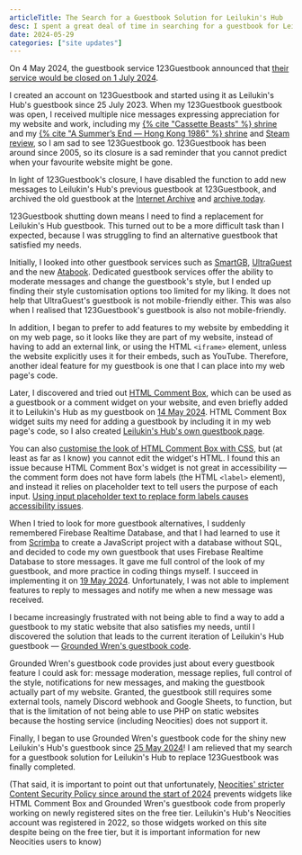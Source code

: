 ```yaml
---
articleTitle: The Search for a Guestbook Solution for Leilukin's Hub
desc: I spent a great deal of time in searching for a guestbook for Leilukin's hub.
date: 2024-05-29
categories: ["site updates"]
---
```


On 4 May 2024, the guestbook service 123Guestbook announced that [their service would be closed on 1 July 2024](https://web.archive.org/web/20240504201300/https://www.123guestbook.com/news.php?id=closure).

I created an account on 123Guestbook and started using it as Leilukin's Hub's guestbook since 25 July 2023. When my 123Guestbook guestbook was open, I received multiple nice messages expressing appreciation for my website and work, including my [{% cite "Cassette Beasts" %} shrine](/shrines/cassettebeasts) and my [{% cite "A Summer’s End — Hong Kong 1986" %} shrine](/shrines/asummersend) and [Steam review](../2023-10-30-support-for-my-steam-review-of-a-summers-end), so I am sad to see 123Guestbook go. 123Guestbook has been around since 2005, so its closure is a sad reminder that you cannot predict when your favourite website might be gone.

In light of 123Guestbook's closure, I have disabled the function to add new messages to Leilukin's Hub's previous guestbook at 123Guestbook, and archived the old guestbook at the [Internet Archive](https://web.archive.org/web/20240528231121/https%3A%2F%2Fleilukin.123guestbook.com%2F) and [archive.today](https://archive.ph/9mtpl).

123Guestbook shutting down means I need to find a replacement for Leilukin's Hub guestbook. This turned out to be a more difficult task than I expected, because I was struggling to find an alternative guestbook that satisfied my needs.

Initially, I looked into other guestbook services such as [SmartGB](https://www.smartgb.com/), [UltraGuest](https://www.ultraguest.com/) and the new [Atabook](https://atabook.org/). Dedicated guestbook services offer the ability to moderate messages and change the guestbook's style, but I ended up finding their style customisation options too limited for my liking. It does not help that UltraGuest's guestbook is not mobile-friendly either. This was also when I realised that 123Guestbook's guestbook is also not mobile-friendly.

In addition, I began to prefer to add features to my website by embedding it on my web page, so it looks like they are part of my website, instead of having to add an external link, or using the HTML `<iframe>` element, unless the website explicitly uses it for their embeds, such as YouTube. Therefore, another ideal feature for my guestbook is one that I can place into my web page's code.

Later, I discovered and tried out [HTML Comment Box](https://www.htmlcommentbox.com/), which can be used as a guestbook or a comment widget on your website, and even briefly added it to Leilukin's Hub as my guestbook on [14 May 2024](/changelogs/2024/#2024-05-14). HTML Comment Box widget suits my need for adding a guestbook by including it in my web page's code, so I also created [Leilukin's Hub's own guestbook page](/guestbook).

You can also [customise the look of HTML Comment Box with CSS](https://www.htmlcommentbox.com/css-guide.html), but (at least as far as I know) you cannot edit the widget's HTML. I found this an issue because HTML Comment Box's widget is not great in accessibility — the comment form does not have form labels (the HTML `<label>` element), and instead it relies on placeholder text to tell users the purpose of each input. [Using input placeholder text to replace form labels causes accessibility issues](https://www.boia.org/blog/is-placeholder-text-essential-for-form-accessibility).

When I tried to look for more guestbook alternatives, I suddenly remembered Firebase Realtime Database, and that I had learned to use it from [Scrimba](https://v2.scrimba.com/build-a-mobile-app-with-firebase-c0g) to create a JavaScript project with a database without SQL, and decided to code my own guestbook that uses Firebase Realtime Database to store messages. It gave me full control of the look of my guestbook, and more practice in coding things myself. I succeed in implementing it on [19 May 2024](/changelogs/2024/#2024-05-19). Unfortunately, I was not able to implement features to reply to messages and notify me when a new message was received.

I became increasingly frustrated with not being able to find a way to add a guestbook to my static website that also satisfies my needs, until I discovered the solution that leads to the current iteration of Leilukin's Hub guestbook — [Grounded Wren's guestbook code](https://groundedwren.neocities.org/pages/demo_controls/guestbookDemo).

Grounded Wren's guestbook code provides just about every guestbook feature I could ask for: message moderation, message replies, full control of the style, notifications for new messages, and making the guestbook actually part of my website. Granted, the guestbook still requires some external tools, namely Discord webhook and Google Sheets, to function, but that is the limitation of not being able to use PHP on static websites because the hosting service (including Neocities) does not support it.

Finally, I began to use Grounded Wren's guestbook code for the shiny new Leilukin's Hub's guestbook since [25 May 2024](/changelogs/2024/#2024-05-25)! I am relieved that my search for a guestbook solution for Leilukin's Hub to replace 123Guestbook was finally completed.

(That said, it is important to point out that unfortunately, [Neocities' stricter Content Security Policy since around the start of 2024](https://dabric.xyz/post/neocities-csp/) prevents widgets like HTML Comment Box and Grounded Wren's guestbook code from properly working on newly registered sites on the free tier. Leilukin's Hub's Neocities account was registered in 2022, so those widgets worked on this site despite being on the free tier, but it is important information for new Neocities users to know)
